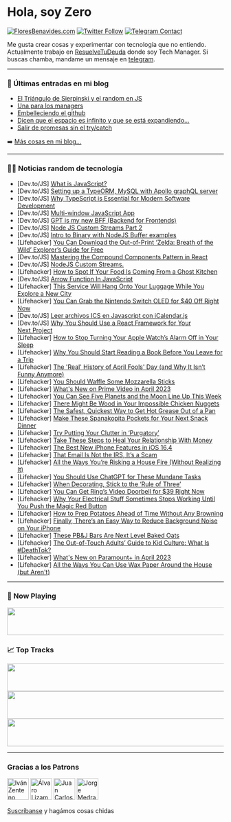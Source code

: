 # Hola, soy Zero

[![FloresBenavides.com](https://img.shields.io/website?down_message=oops&label=MiBlog&style=for-the-badge&up_message=online&url=https%3A%2F%2Ffloresbenavides.com)](https://floresbenavides.com) [![Twitter Follow](https://img.shields.io/twitter/follow/ZeroDragon?color=%231DA1F2&label=Follow&logo=twitter&logoColor=ffffff&style=for-the-badge)](https://twitter.com/zerodragon) [![Telegram Contact](https://img.shields.io/badge/escr%C3%ADbeme-ZeroDragon-%2326A5E4?style=for-the-badge&logo=telegram)](https://t.me/zerodragon)

Me gusta crear cosas y experimentar con tecnología que no entiendo.
Actualmente trabajo en [ResuelveTuDeuda](http://github.com/resuelve) donde soy Tech Manager.
Si buscas chamba, mandame un mensaje en [telegram](https://t.me/zerodragon).

---

### 📕 Últimas entradas en mi blog
<!-- BLOG-POST-LIST:START -->
- [El Triángulo de Sierpinski y el random en JS](https://floresbenavides.com/el-triangulo-de-sierpinski-y-el-random-en-js/)
- [Una para los managers](https://floresbenavides.com/una-para-los-managers/)
- [Embelleciendo el github](https://floresbenavides.com/embelleciendo-el-github/)
- [Dicen que el espacio es infinito y que se está expandiendo…](https://floresbenavides.com/dicen-que-el-espacio-es-infinito-y-que-se-esta-expandiendo/)
- [Salir de promesas sin el try/catch](https://floresbenavides.com/salir-de-promesas-sin-el-try-catch/)
<!-- BLOG-POST-LIST:END -->

➡️ [Más cosas en mi blog...](https://floresbenavides.com)

---

### 👨‍💻 Noticias random de tecnología
<!-- TECH-POSTS:START -->
- [Dev.to/JS] [What is JavaScript?](https://dev.to/mahfuzurrahman01/what-is-javascript-3m8o)
- [Dev.to/JS] [Setting up a TypeORM, MySQL with Apollo graphQL server](https://dev.to/kalashin1/setting-up-a-typeorm-mysql-with-apollo-graphql-server-55pd)
- [Dev.to/JS] [Why TypeScript is Essential for Modern Software Development](https://dev.to/hakki/why-typescript-is-essential-for-modern-software-development-3edl)
- [Dev.to/JS] [Multi-window JavaScript App](https://dev.to/devrelieffred/multi-window-javascript-app-326d)
- [Dev.to/JS] [GPT is my new BFF &lpar;Backend for Frontends&rpar;](https://dev.to/sylvhama/gpt-is-my-new-bff-backend-for-frontends-1g03)
- [Dev.to/JS] [Node JS Custom Streams Part 2](https://dev.to/thebridge2/node-js-custom-streams-part-2-57dn)
- [Dev.to/JS] [Intro to Binary with NodeJS Buffer examples](https://dev.to/thebridge2/intro-to-binary-with-nodejs-buffer-examples-c0k)
- [Lifehacker] [You Can Download the Out-of-Print ‘Zelda: Breath of the Wild’ Explorer’s Guide for Free](https://lifehacker.com/you-can-download-the-out-of-print-zelda-breath-of-the-1850274795)
- [Dev.to/JS] [Mastering the Compound Components Pattern in React](https://dev.to/i_shahmeer/mastering-the-compound-components-pattern-in-react-385d)
- [Dev.to/JS] [NodeJS Custom Streams.](https://dev.to/thebridge2/nodejs-custom-streams-348h)
- [Lifehacker] [How to Spot If Your Food Is Coming From a Ghost Kitchen](https://lifehacker.com/is-your-food-delivery-coming-from-a-ghost-kitchen-1848907749)
- [Dev.to/JS] [Arrow Function In JavaScript](https://dev.to/makstyle119/arrow-function-in-javascript-ofd)
- [Lifehacker] [This Service Will Hang Onto Your Luggage While You Explore a New City](https://lifehacker.com/this-service-will-hang-onto-your-luggage-while-you-expl-1850274154)
- [Lifehacker] [You Can Grab the Nintendo Switch OLED for $40 Off Right Now](https://lifehacker.com/you-can-grab-the-nintendo-switch-oled-for-40-off-right-1850273753)
- [Dev.to/JS] [Leer archivos ICS en Javascript con iCalendar.js](https://dev.to/jondotsoy/leer-archivos-ics-en-javascript-con-icalendarjs-4fg0)
- [Dev.to/JS] [Why You Should Use a React Framework for Your Next Project](https://dev.to/nilanth/why-you-should-use-a-react-framework-for-your-next-project-5enb)
- [Lifehacker] [How to Stop Turning Your Apple Watch’s Alarm Off in Your Sleep](https://lifehacker.com/how-to-stop-turning-your-apple-watch-s-alarm-off-in-you-1850273443)
- [Lifehacker] [Why You Should Start Reading a Book Before You Leave for a Trip](https://lifehacker.com/why-you-should-start-reading-a-book-before-you-leave-fo-1850273384)
- [Lifehacker] [The &#39;Real&#39; History of April Fools&#39; Day &lpar;and Why It Isn’t Funny Anymore&rpar;](https://lifehacker.com/the-real-history-of-april-fool-s-day-and-why-it-isn-t-1850271968)
- [Lifehacker] [You Should Waffle Some Mozzarella Sticks](https://lifehacker.com/you-should-waffle-some-mozzarella-sticks-1850270871)
- [Lifehacker] [What&#39;s New on Prime Video in April 2023](https://lifehacker.com/whats-new-on-prime-video-in-april-2023-1850270516)
- [Lifehacker] [You Can See Five Planets and the Moon Line Up This Week](https://lifehacker.com/you-can-see-five-planets-and-the-moon-line-up-this-week-1850270173)
- [Lifehacker] [There Might Be Wood in Your Impossible Chicken Nuggets](https://lifehacker.com/there-might-be-wood-in-your-impossible-chicken-nuggets-1850269855)
- [Lifehacker] [The Safest, Quickest Way to Get Hot Grease Out of a Pan](https://lifehacker.com/the-safest-quickest-way-to-get-hot-grease-out-of-a-pan-1850269466)
- [Lifehacker] [Make These Spanakopita Pockets for Your Next Snack Dinner](https://lifehacker.com/make-these-spanakopita-pockets-for-your-next-snack-dinn-1850269433)
- [Lifehacker] [Try Putting Your Clutter in ‘Purgatory’](https://lifehacker.com/try-putting-your-clutter-in-purgatory-1850268872)
- [Lifehacker] [Take These Steps to Heal Your Relationship With Money](https://lifehacker.com/take-these-steps-to-heal-your-relationship-with-money-1850269034)
- [Lifehacker] [The Best New iPhone Features in iOS 16.4](https://lifehacker.com/the-best-new-iphone-features-in-ios-16-4-1850268879)
- [Lifehacker] [That Email Is Not the IRS, It’s a Scam](https://lifehacker.com/that-email-is-not-the-irs-it-s-a-scam-1850268576)
- [Lifehacker] [All the Ways You’re Risking a House Fire &lpar;Without Realizing It&rpar;](https://lifehacker.com/all-the-ways-you-re-risking-a-house-fire-without-reali-1850267641)
- [Lifehacker] [You Should Use ChatGPT for These Mundane Tasks](https://lifehacker.com/you-should-use-chatgpt-for-these-mundane-tasks-1850263749)
- [Lifehacker] [When Decorating, Stick to the ‘Rule of Three’](https://lifehacker.com/when-decorating-stick-to-the-rule-of-three-1850262726)
- [Lifehacker] [You Can Get Ring’s Video Doorbell for $39 Right Now](https://lifehacker.com/you-can-get-ring-s-video-doorbell-for-39-right-now-1850263294)
- [Lifehacker] [Why Your Electrical Stuff Sometimes Stops Working Until You Push the Magic Red Button](https://lifehacker.com/why-your-electrical-stuff-sometimes-stops-working-until-1850263390)
- [Lifehacker] [How to Prep Potatoes Ahead of Time Without Any Browning](https://lifehacker.com/how-to-prep-potatoes-ahead-of-time-without-any-browning-1850263483)
- [Lifehacker] [Finally, There’s an Easy Way to Reduce Background Noise on Your iPhone](https://lifehacker.com/finally-there-s-an-easy-way-to-reduce-background-noise-1850262365)
- [Lifehacker] [These PB&amp;J Bars Are Next Level Baked Oats](https://lifehacker.com/these-pb-j-bars-are-next-level-baked-oats-1850263076)
- [Lifehacker] [The Out-of-Touch Adults’ Guide to Kid Culture: What Is #DeathTok?](https://lifehacker.com/the-out-of-touch-adults-guide-to-kid-culture-what-is-1850263009)
- [Lifehacker] [What&#39;s New on Paramount+ in April 2023](https://lifehacker.com/whats-new-on-paramount-in-april-2023-1850263032)
- [Lifehacker] [All the Ways You Can Use Wax Paper Around the House &lpar;but Aren&#39;t&rpar;](https://lifehacker.com/all-the-ways-you-can-use-wax-paper-around-the-house-bu-1850262074)<!-- TECH-POSTS:END -->

---

### 🎵 Now Playing
<a href="https://spotify-now-playing-dun.vercel.app/now-playing?open"><img src="https://spotify-now-playing-dun.vercel.app/now-playing" width="540" height="64"></a>

### 📈 Top Tracks
<a href="https://spotify-now-playing-dun.vercel.app/top-tracks?i=1&open"><img src="https://spotify-now-playing-dun.vercel.app/top-tracks?i=1" width="540" height="64"></a>
<a href="https://spotify-now-playing-dun.vercel.app/top-tracks?i=2&open"><img src="https://spotify-now-playing-dun.vercel.app/top-tracks?i=2" width="540" height="64"></a>
<a href="https://spotify-now-playing-dun.vercel.app/top-tracks?i=3&open"><img src="https://spotify-now-playing-dun.vercel.app/top-tracks?i=3" width="540" height="64"></a>

---

### Gracias a los Patrons
[<img src="https://avatars.githubusercontent.com/u/243380?v=4" alt="Iván Zenteno" width="50px">](https://github.com/k001) [<img src="https://avatars.githubusercontent.com/u/19955639?v=4" alt="Álvaro Lizama" width="50px">](https://github.com/alvarolizama) [<img src="https://avatars.githubusercontent.com/u/2718753?v=4" alt="Juan Carlos Ruiz" width="50px">](https://github.com/JuanCrg90) [<img src="https://avatars.githubusercontent.com/u/37025?v=4" alt="Jorge Medrano" width="50px">](https://github.com/h1pp1e) 

[Suscríbanse](https://www.patreon.com/zerodragon) y hagámos cosas chidas
